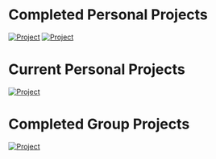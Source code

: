 <!-- other projects -->
# Completed Personal Projects
[![Project](https://img.shields.io/badge/Project-Air_Quality_API-green)](https://github.com/tarasermolenko/PersonalProjects/tree/main/AQIPythonCMDLineAssignment)
[![Project](https://img.shields.io/badge/Project-RED_BLACK_TREE-green)](https://github.com/tarasermolenko/PersonalProjects/tree/main/RedBlackTree)


<!-- current projects -->
# Current Personal Projects

[![Project](https://img.shields.io/badge/Project-RAT-blue)](https://github.com/tarasermolenko/RAT)


<!-- other projects -->
# Completed Group Projects
[![Project](https://img.shields.io/badge/Project-Android_Game-green)](https://github.com/tarasermolenko/PersonalProjects/tree/main/SudokuGameApp)
